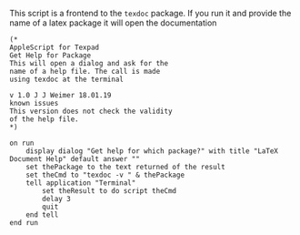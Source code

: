 This script is a frontend to the `texdoc` package.
If you run it and provide the name of a latex package it will open the documentation

    (*
    AppleScript for Texpad
    Get Help for Package
    This will open a dialog and ask for the
    name of a help file. The call is made
    using texdoc at the terminal

    v 1.0 J J Weimer 18.01.19
    known issues
    This version does not check the validity
    of the help file.
    *)

    on run
        display dialog "Get help for which package?" with title "LaTeX Document Help" default answer ""
        set thePackage to the text returned of the result
        set theCmd to "texdoc -v " & thePackage
        tell application "Terminal"
            set theResult to do script theCmd
            delay 3
            quit
        end tell
    end run
